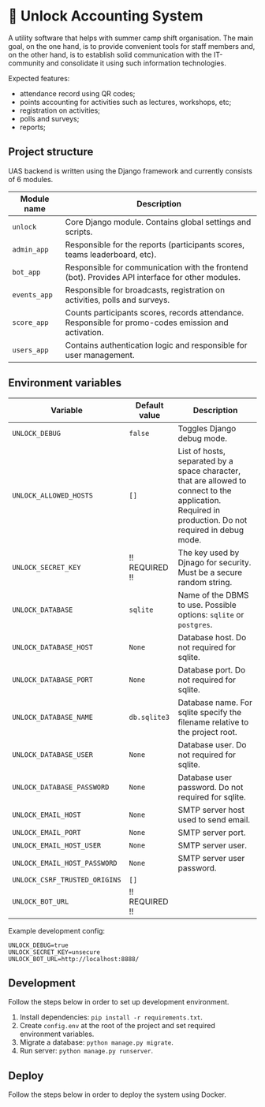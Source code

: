 # 🚀 Unlock Accounting System

A utility software that helps with summer camp shift organisation.
The main goal, on the one hand, is to provide convenient tools for staff members and,
on the other hand, is to establish solid communication with the IT-community
and consolidate it using such information technologies.

Expected features:

- attendance record using QR codes;
- points accounting for activities such as lectures, workshops, etc;
- registration on activities;
- polls and surveys;
- reports;

## Project structure

UAS backend is written using the Django framework and currently consists
of 6 modules.

| Module name  | Description                                                                                          |
|--------------|------------------------------------------------------------------------------------------------------|
| `unlock`     | Core Django module. Contains global settings and scripts.                                            |
| `admin_app`  | Responsible for the reports (participants scores, teams leaderboard, etc).                           |
| `bot_app`    | Responsible for communication with the frontend (bot). Provides API interface for other modules.     |
| `events_app` | Responsible for broadcasts, registration on activities, polls and surveys.                           |
| `score_app`  | Counts participants scores, records attendance. Responsible for promo-codes emission and activation. |
| `users_app`  | Contains authentication logic and responsible for user management.                                   |

## Environment variables

| Variable                      | Default value  | Description                                                                                                                                           |
|-------------------------------|----------------|-------------------------------------------------------------------------------------------------------------------------------------------------------|
| `UNLOCK_DEBUG`                | `false`        | Toggles Django debug mode.                                                                                                                            |
| `UNLOCK_ALLOWED_HOSTS`        | `[]`           | List of hosts, separated by a space character, that are allowed to connect to the application. Required in production. Do not required in debug mode. |
| `UNLOCK_SECRET_KEY`           | !! REQUIRED !! | The key used by Djnago for security. Must be a secure random string.                                                                                  |
| `UNLOCK_DATABASE`             | `sqlite`       | Name of the DBMS to use. Possible options: `sqlite` or `postgres`.                                                                                    |
| `UNLOCK_DATABASE_HOST`        | `None`         | Database host. Do not required for sqlite.                                                                                                            |
| `UNLOCK_DATABASE_PORT`        | `None`         | Database port. Do not required for sqlite.                                                                                                            |
| `UNLOCK_DATABASE_NAME`        | `db.sqlite3`   | Database name. For sqlite specify the filename relative to the project root.                                                                          |
| `UNLOCK_DATABASE_USER`        | `None`         | Database user. Do not required for sqlite.                                                                                                            |
| `UNLOCK_DATABASE_PASSWORD`    | `None`         | Database user password. Do not required for sqlite.                                                                                                   |
| `UNLOCK_EMAIL_HOST`           | `None`         | SMTP server host used to send email.                                                                                                                  |
| `UNLOCK_EMAIL_PORT`           | `None`         | SMTP server port.                                                                                                                                     |
| `UNLOCK_EMAIL_HOST_USER`      | `None`         | SMTP server user.                                                                                                                                     |
| `UNLOCK_EMAIL_HOST_PASSWORD`  | `None`         | SMTP server user password.                                                                                                                            |
| `UNLOCK_CSRF_TRUSTED_ORIGINS` | `[]`           |                                                                                                                                                       |
| `UNLOCK_BOT_URL`              | !! REQUIRED !! |                                                                                                                                                       |

Example development config:

```
UNLOCK_DEBUG=true
UNLOCK_SECRET_KEY=unsecure
UNLOCK_BOT_URL=http://localhost:8888/
```

## Development

Follow the steps below in order to set up development environment.

1. Install dependencies: `pip install -r requirements.txt`.
2. Create `config.env` at the root of the project and set required environment variables.
3. Migrate a database: `python manage.py migrate`.
4. Run server: `python manage.py runserver`.

## Deploy

Follow the steps below in order to deploy the system using Docker.
